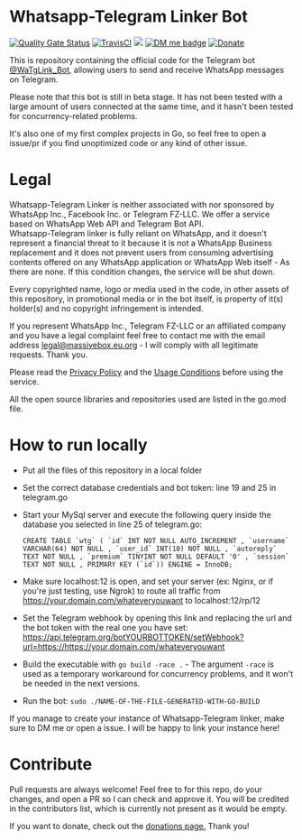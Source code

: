 # Whatsapp-Telegram Linker Bot

[![Quality Gate Status](https://sonarcloud.io/api/project_badges/measure?project=MassiveBox_WaTgLink_Bot&metric=alert_status)](https://sonarcloud.io/dashboard?id=MassiveBox_WaTgLink_Bot) [![TravisCI](https://travis-ci.com/MassiveBox/WaTgLink_Bot.svg?branch=master)](https://travis-ci.com/github/MassiveBox/WaTgLink_Bot/builds/) [<img class="badge" tag="github.com/MassiveBox/WaTgLink_Bot" src="https://goreportcard.com/badge/github.com/MassiveBox/WaTgLink_Bot">](https://goreportcard.com/report/github.com/MassiveBox/WaTgLink_Bot) [![DM me badge](https://img.shields.io/badge/contact-@MassiveBox-blue?logo=telegram)](https://t.me/MassiveBox) [![Donate](https://img.shields.io/badge/support-the%20project-yellow?logo=symantec)](https://massivebox.eu.org/?page=4)

This is repository containing the official code for the Telegram bot [@WaTgLink_Bot](https://t.me/WaTgLink_Bot), allowing users to send and receive WhatsApp messages on Telegram.  

Please note that this bot is still in beta stage. It has not been tested with a large amount of users connected at the same time, and it hasn't been tested for concurrency-related problems.  

It's also one of my first complex projects in Go, so feel free to open a issue/pr if you find unoptimized code or any kind of other issue.  

# Legal

Whatsapp-Telegram Linker is neither associated with nor sponsored by WhatsApp Inc., Facebook Inc. or Telegram FZ-LLC. We offer a service based on WhatsApp Web API and Telegram Bot API.   
Whatsapp-Telegram linker is fully reliant on WhatsApp, and it doesn't represent a financial threat to it because it is not a WhatsApp Business replacement and it does not prevent users from consuming advertising contents offered on any WhatsApp application or WhatsApp Web itself - As there are none. If this condition changes, the service will be shut down.

Every copyrighted name, logo or media used in the code, in other assets of this repository, in promotional media or in the bot itself, is property of it(s) holder(s) and no copyright infringement is intended. 

If you represent WhatsApp Inc., Telegram FZ-LLC or an affiliated company and you have a legal complaint feel free to contact me with the email address legal@massivebox.eu.org - I will comply with all legitimate requests. Thank you.

Please read the [Privacy Policy](https://github.com/MassiveBox/WaTgLink_Bot/blob/master/docs/PRIVACY.md) and the [Usage Conditions](https://github.com/MassiveBox/WaTgLink_Bot/blob/master/docs/USAGE_CONDITIONS.md) before using the service.  

All the open source libraries and repositories used are listed in the go.mod file.

# How to run locally

- Put all the files of this repository in a local folder

- Set the correct database credentials and bot token: line 19 and 25 in telegram.go

- Start your MySql server and execute the following query inside the database you selected in line 25 of telegram.go:

  ```CREATE TABLE `wtg` ( `id` INT NOT NULL AUTO_INCREMENT , `username` VARCHAR(64) NOT NULL , `user_id` INT(10) NOT NULL , `autoreply` TEXT NOT NULL , `premium` TINYINT NOT NULL DEFAULT '0' , `session` TEXT NOT NULL , PRIMARY KEY (`id`)) ENGINE = InnoDB; ```

- Make sure localhost:12 is open, and set your server (ex: Nginx, or if you're just testing, use Ngrok) to route all traffic from https://your.domain.com/whateveryouwant to localhost:12/rp/12

- Set the Telegram webhook by opening this link and replacing the url and the bot token with the real one you have set: https://api.telegram.org/botYOURBOTTOKEN/setWebhook?url=https://https://your.domain.com/whateveryouwant

- Build the executable with `go build -race .` - The argument `-race` is used as a temporary workaround for concurrency problems, and it won't be needed in the next versions.

- Run the bot: `sudo ./NAME-OF-THE-FILE-GENERATED-WITH-GO-BUILD`

If you manage to create your instance of Whatsapp-Telegram linker, make sure to DM me or open a issue. I will be happy to link your instance here!

# Contribute

Pull requests are always welcome! Feel free to for this repo, do your changes, and open a PR so I can check and approve it.
You will be credited in the contributors list, which is currently not present as it would be empty.  

If you want to donate, check out the [donations page.](https://massivebox.eu.org/?page=4 ) Thank you!
